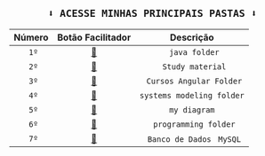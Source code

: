 
### [](/)

<div align="center">

 ## ` ⬇️ ACESSE MINHAS PRINCIPAIS PASTAS ⬇️`

|   Número  |  Botão Facilitador    |    Descrição    |                                                                                            
| :---:         |     :---:      |          :---: |
| ` 1º` | [📂](https://github.com/JoaoSchrock/Java/)     | ` java folder` |                                                   
| ` 2º` | [📂](https://github.com/JoaoSchrock/Study-material/)     | ` Study material` |
| ` 3º` | [📂](https://github.com/JoaoSchrock/curso-angular-rest-spring-boot-api/)     | ` Cursos Angular Folder` |
| ` 4º` | [📂]( https://github.com/JoaoSchrock/Projeto-de-Software/tree/main/)     | `systems modeling folder` |
| ` 5º` | [📂]( https://github.com/JoaoSchrock/my-diagram/)     | `my diagram` |
| ` 6º`     | [📂](https://github.com/JoaoSchrock/Curiosidades/) | ` programming folder`      |
| ` 7º`     | [📂](https://github.com/JoaoSchrock/Framework/) | ` Banco de Dados` ` MySQL`       |



